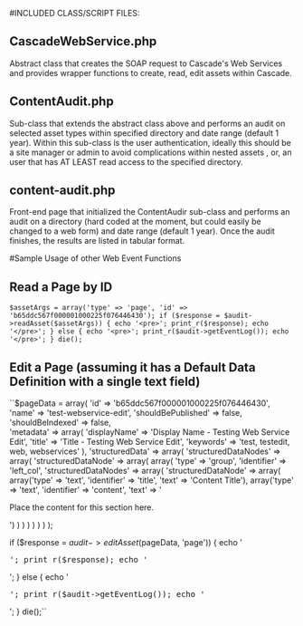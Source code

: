 #INCLUDED CLASS/SCRIPT FILES:

## CascadeWebService.php
Abstract class that creates the SOAP request to Cascade's Web Services and provides wrapper functions to create, read, edit	assets within Cascade.

## ContentAudit.php
Sub-class that extends the abstract class above and performs an audit on selected asset types within specified directory and date range (default 1 year). Within this sub-class is the user authentication, ideally this should be a site manager or admin to avoid complications within nested assets , or, an user that has AT LEAST read access to the specified directory.
	
## content-audit.php
Front-end page that initialized the ContentAudir sub-class and performs an audit on a directory (hard coded at the moment, but could easily be changed to a web form) and date range (default 1 year). Once the audit finishes, the results are listed in tabular format.

#Sample Usage of other Web Event Functions

## Read a Page by ID
``$assetArgs = array('type' => 'page', 'id' => 'b65ddc567f000001000225f076446430');
if ($response = $audit->readAsset($assetArgs)) {
	echo '<pre>';
	print_r($response);
	echo '</pre>';
} else {
	echo '<pre>';
	print_r($audit->getEventLog());
	echo '</pre>';
}
die();``

## Edit a Page (assuming it has a Default Data Definition with a single text field)
``$pageData = array(
	'id' => 'b65ddc567f000001000225f076446430',
	'name' => 'test-webservice-edit',
	'shouldBePublished' => false,
	'shouldBeIndexed' => false,				
	'metadata' => array(
		'displayName' => 'Display Name - Testing Web Service Edit',
		'title' => 'Title - Testing Web Service Edit',
		'keywords' => 'test, testedit, web, webservices'
	),
	'structuredData' => array(
		'structuredDataNodes' => array(
			'structuredDataNode' => array(
				array(
					'type' => 'group',
					'identifier' => 'left_col',
					'structuredDataNodes' => array(
						'structuredDataNode' => array(
							array('type' => 'text', 'identifier' => 'title', 'text' => 'Content Title'),
							array('type' => 'text', 'identifier' => 'content', 'text' => '<p>Place the content for this section here.</p>')
						)
					)
				)
			)
		)
	)
);

if ($response = $audit->editAsset($pageData, 'page')) {
	echo '<pre>';
	print_r($response);
	echo '</pre>';
} else {
	echo '<pre>';
	print_r($audit->getEventLog());
	echo '</pre>';
}
die();``